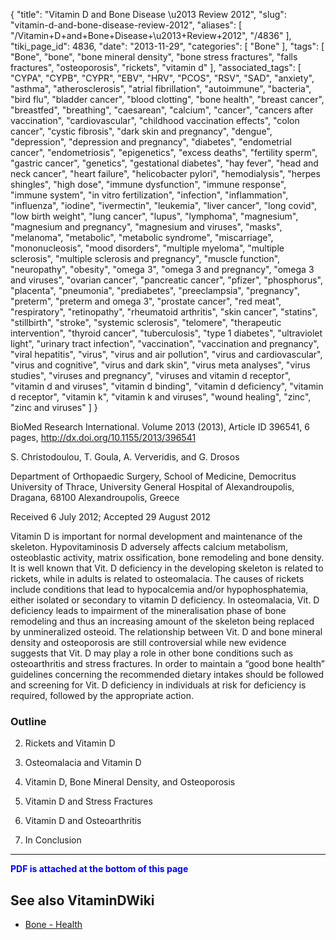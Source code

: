 {
    "title": "Vitamin D and Bone Disease \u2013 Review 2012",
    "slug": "vitamin-d-and-bone-disease-review-2012",
    "aliases": [
        "/Vitamin+D+and+Bone+Disease+\u2013+Review+2012",
        "/4836"
    ],
    "tiki_page_id": 4836,
    "date": "2013-11-29",
    "categories": [
        "Bone"
    ],
    "tags": [
        "Bone",
        "bone",
        "bone mineral density",
        "bone stress fractures",
        "falls fractures",
        "osteoporosis",
        "rickets",
        "vitamin d"
    ],
    "associated_tags": [
        "CYPA",
        "CYPB",
        "CYPR",
        "EBV",
        "HRV",
        "PCOS",
        "RSV",
        "SAD",
        "anxiety",
        "asthma",
        "atherosclerosis",
        "atrial fibrillation",
        "autoimmune",
        "bacteria",
        "bird flu",
        "bladder cancer",
        "blood clotting",
        "bone health",
        "breast cancer",
        "breastfed",
        "breathing",
        "caesarean",
        "calcium",
        "cancer",
        "cancers after vaccination",
        "cardiovascular",
        "childhood vaccination effects",
        "colon cancer",
        "cystic fibrosis",
        "dark skin and pregnancy",
        "dengue",
        "depression",
        "depression and pregnancy",
        "diabetes",
        "endometrial cancer",
        "endometriosis",
        "epigenetics",
        "excess deaths",
        "fertility sperm",
        "gastric cancer",
        "genetics",
        "gestational diabetes",
        "hay fever",
        "head and neck cancer",
        "heart failure",
        "helicobacter pylori",
        "hemodialysis",
        "herpes shingles",
        "high dose",
        "immune dysfunction",
        "immune response",
        "immune system",
        "in vitro fertilization",
        "infection",
        "inflammation",
        "influenza",
        "iodine",
        "ivermectin",
        "leukemia",
        "liver cancer",
        "long covid",
        "low birth weight",
        "lung cancer",
        "lupus",
        "lymphoma",
        "magnesium",
        "magnesium and pregnancy",
        "magnesium and viruses",
        "masks",
        "melanoma",
        "metabolic",
        "metabolic syndrome",
        "miscarriage",
        "mononucleosis",
        "mood disorders",
        "multiple myeloma",
        "multiple sclerosis",
        "multiple sclerosis and pregnancy",
        "muscle function",
        "neuropathy",
        "obesity",
        "omega 3",
        "omega 3 and pregnancy",
        "omega 3 and viruses",
        "ovarian cancer",
        "pancreatic cancer",
        "pfizer",
        "phosphorus",
        "placenta",
        "pneumonia",
        "prediabetes",
        "preeclampsia",
        "pregnancy",
        "preterm",
        "preterm and omega 3",
        "prostate cancer",
        "red meat",
        "respiratory",
        "retinopathy",
        "rheumatoid arthritis",
        "skin cancer",
        "statins",
        "stillbirth",
        "stroke",
        "systemic sclerosis",
        "telomere",
        "therapeutic intervention",
        "thyroid cancer",
        "tuberculosis",
        "type 1 diabetes",
        "ultraviolet light",
        "urinary tract infection",
        "vaccination",
        "vaccination and pregnancy",
        "viral hepatitis",
        "virus",
        "virus and air pollution",
        "virus and cardiovascular",
        "virus and cognitive",
        "virus and dark skin",
        "virus meta analyses",
        "virus studies",
        "viruses and pregnancy",
        "viruses and vitamin d receptor",
        "vitamin d and viruses",
        "vitamin d binding",
        "vitamin d deficiency",
        "vitamin d receptor",
        "vitamin k",
        "vitamin k and viruses",
        "wound healing",
        "zinc",
        "zinc and viruses"
    ]
}


BioMed Research International. Volume 2013 (2013), Article ID 396541, 6 pages, http://dx.doi.org/10.1155/2013/396541

S. Christodoulou, T. Goula, A. Ververidis, and G. Drosos

Department of Orthopaedic Surgery, School of Medicine, Democritus University of Thrace, University General Hospital of Alexandroupolis, Dragana, 68100 Alexandroupolis, Greece

Received 6 July 2012; Accepted 29 August 2012

Vitamin D is important for normal development and maintenance of the skeleton. Hypovitaminosis D adversely affects calcium metabolism, osteoblastic activity, matrix ossification, bone remodeling and bone density. It is well known that Vit. D deficiency in the developing skeleton is related to rickets, while in adults is related to osteomalacia. The causes of rickets include conditions that lead to hypocalcemia and/or hypophosphatemia, either isolated or secondary to vitamin D deficiency. In osteomalacia, Vit. D deficiency leads to impairment of the mineralisation phase of bone remodeling and thus an increasing amount of the skeleton being replaced by unmineralized osteoid. The relationship between Vit. D and bone mineral density and osteoporosis are still controversial while new evidence suggests that Vit. D may play a role in other bone conditions such as osteoarthritis and stress fractures. In order to maintain a “good bone health” guidelines concerning the recommended dietary intakes should be followed and screening for Vit. D deficiency in individuals at risk for deficiency is required, followed by the appropriate action.

### Outline

2. Rickets and Vitamin D

3. Osteomalacia and Vitamin D

4. Vitamin D, Bone Mineral Density, and Osteoporosis

5. Vitamin D and Stress Fractures

6. Vitamin D and Osteoarthritis

7. In Conclusion

---

 **<span style="color:#00F;">PDF is attached at the bottom of this page</span>** 

## See also VitaminDWiki

* [Bone - Health](/posts/bone-health)